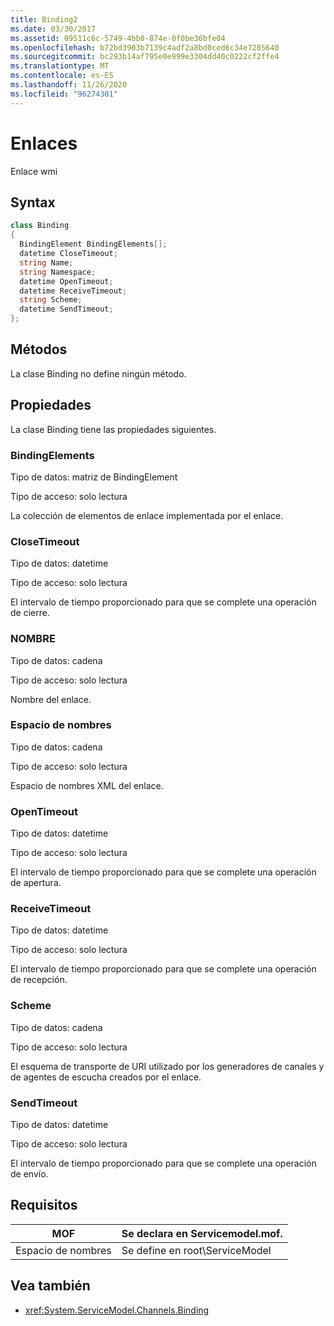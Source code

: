 ```yaml
---
title: Binding2
ms.date: 03/30/2017
ms.assetid: 09511c6c-5749-4bb0-874e-0f0be36bfe04
ms.openlocfilehash: b72bd3903b7139c4adf2a8bd0ced6c34e7285640
ms.sourcegitcommit: bc293b14af795e0e999e3304dd40c0222cf2ffe4
ms.translationtype: MT
ms.contentlocale: es-ES
ms.lasthandoff: 11/26/2020
ms.locfileid: "96274301"
---
```

# <a name="binding"></a>Enlaces

Enlace wmi  
  
## <a name="syntax"></a>Syntax  
  
```csharp
class Binding  
{  
  BindingElement BindingElements[];  
  datetime CloseTimeout;  
  string Name;  
  string Namespace;  
  datetime OpenTimeout;  
  datetime ReceiveTimeout;  
  string Scheme;  
  datetime SendTimeout;  
};  
```  
  
## <a name="methods"></a>Métodos  

 La clase Binding no define ningún método.  
  
## <a name="properties"></a>Propiedades  

 La clase Binding tiene las propiedades siguientes.  
  
### <a name="bindingelements"></a>BindingElements  

 Tipo de datos: matriz de BindingElement  
  
 Tipo de acceso: solo lectura  
  
 La colección de elementos de enlace implementada por el enlace.  
  
### <a name="closetimeout"></a>CloseTimeout  

 Tipo de datos: datetime  
  
 Tipo de acceso: solo lectura  
  
 El intervalo de tiempo proporcionado para que se complete una operación de cierre.  
  
### <a name="name"></a>NOMBRE  

 Tipo de datos: cadena  
  
 Tipo de acceso: solo lectura  
  
 Nombre del enlace.  
  
### <a name="namespace"></a>Espacio de nombres  

 Tipo de datos: cadena  
  
 Tipo de acceso: solo lectura  
  
 Espacio de nombres XML del enlace.  
  
### <a name="opentimeout"></a>OpenTimeout  

 Tipo de datos: datetime  
  
 Tipo de acceso: solo lectura  
  
 El intervalo de tiempo proporcionado para que se complete una operación de apertura.  
  
### <a name="receivetimeout"></a>ReceiveTimeout  

 Tipo de datos: datetime  
  
 Tipo de acceso: solo lectura  
  
 El intervalo de tiempo proporcionado para que se complete una operación de recepción.  
  
### <a name="scheme"></a>Scheme  

 Tipo de datos: cadena  
  
 Tipo de acceso: solo lectura  
  
 El esquema de transporte de URI utilizado por los generadores de canales y de agentes de escucha creados por el enlace.  
  
### <a name="sendtimeout"></a>SendTimeout  

 Tipo de datos: datetime  
  
 Tipo de acceso: solo lectura  
  
 El intervalo de tiempo proporcionado para que se complete una operación de envío.  
  
## <a name="requirements"></a>Requisitos  
  
|MOF|Se declara en Servicemodel.mof.|  
|---------|-----------------------------------|  
|Espacio de nombres|Se define en root\ServiceModel|  
  
## <a name="see-also"></a>Vea también

- <xref:System.ServiceModel.Channels.Binding>
